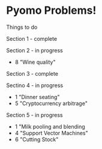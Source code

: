 # Pyomo Problems!


Things to do

Section 1 - complete

Section 2 - in progress
* 8 "Wine quality"

Section 3 - complete

Sectino 4 - in progress
* 1 "Dinner seating"
* 5 "Cryptocurrency arbitrage"

Section 5 - in progress
* 1 "Milk pooling and blending
* 4 "Support Vector Machines"
* 6 "Cutting Stock"
